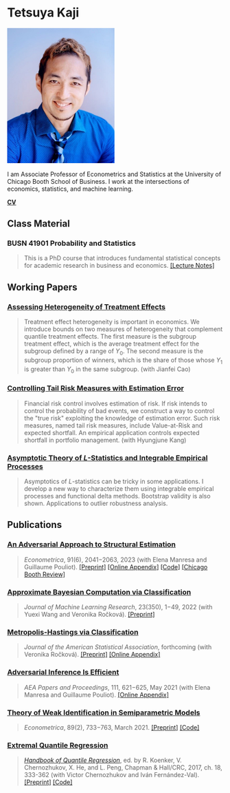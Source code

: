 # Tetsuya Kaji

<img src="chicago-booth-tetsuya-kaji.jpg" width="250" />

I am Associate Professor of Econometrics and Statistics at the University of Chicago Booth School of Business. I work at the intersections of economics, statistics, and machine learning.

[**CV**](https://kajitetsuya.github.io/cv.pdf)

## Class Material

### BUSN 41901 Probability and Statistics

> This is a PhD course that introduces fundamental statistical concepts for academic research in business and economics. [[Lecture Notes]](https://kajitetsuya.github.io/41901notes.pdf)

## Working Papers

### [Assessing Heterogeneity of Treatment Effects](https://arxiv.org/abs/2306.15048)

> Treatment effect heterogeneity is important in economics. We introduce bounds on two measures of heterogeneity that complement quantile treatment effects. The first measure is the subgroup treatment effect, which is the average treatment effect for the subgroup defined by a range of _Y_<sub>0</sub>. The second measure is the subgroup proportion of winners, which is the share of those whose _Y_<sub>1</sub> is greater than _Y_<sub>0</sub> in the same subgroup. (with Jianfei Cao)

### [Controlling Tail Risk Measures with Estimation Error](https://kajitetsuya.github.io/risk.pdf)

> Financial risk control involves estimation of risk. If risk intends to control the probability of bad events, we construct a way to control the "true risk" exploiting the knowledge of estimation error. Such risk measures, named tail risk measures, include Value-at-Risk and expected shortfall. An empirical application controls expected shortfall in portfolio management. (with Hyungjune Kang)

### [Asymptotic Theory of _L_-Statistics and Integrable Empirical Processes](https://arxiv.org/abs/1910.07572)

> Asymptotics of _L_-statistics can be tricky in some applications. I develop a new way to characterize them using integrable empirical processes and functional delta methods. Bootstrap validity is also shown. Applications to outlier robustness analysis.

## Publications

### [An Adversarial Approach to Structural Estimation](https://doi.org/10.3982/ECTA18707)

> _Econometrica_, 91(6), 2041−2063, 2023 (with Elena Manresa and Guillaume Pouliot). [[Preprint]](https://arxiv.org/abs/2007.06169v2) [[Online Appendix]](https://www.econometricsociety.org/publications/econometrica/0000/00/00/An-Adversarial-Approach-to-Structural-Estimation/supp/18707_OnlineAppendix.pdf) [[Code]](https://doi.org/10.5281/zenodo.8310266) [[Chicago Booth Review]](https://review.chicagobooth.edu/economics/2020/article/can-automated-art-forgers-become-economists)

### [Approximate Bayesian Computation via Classification](https://jmlr.org/papers/v23/22-0383.html)

> _Journal of Machine Learning Research_, 23(350), 1−49, 2022 (with Yuexi Wang and Veronika Ročková). [[Preprint]](https://arxiv.org/abs/2111.11507)

### [Metropolis-Hastings via Classification](https://doi.org/10.1080/01621459.2022.2060836)

> _Journal of the American Statistical Association_, forthcoming (with Veronika Ročková). [[Preprint]](https://arxiv.org/abs/2103.04177) [[Online Appendix]](https://ndownloader.figstatic.com/files/34780756)

### [Adversarial Inference Is Efficient](https://doi.org/10.1257/pandp.20211037)

> _AEA Papers and Proceedings_, 111, 621−625, May 2021 (with Elena Manresa and Guillaume Pouliot). [[Online Appendix]](https://www.aeaweb.org/doi/10.1257/pandp.20211037.appx)

### [Theory of Weak Identification in Semiparametric Models](https://doi.org/10.3982/ECTA16413)

> _Econometrica_, 89(2), 733−763, March 2021. [[Preprint]](https://arxiv.org/abs/1908.10478) [[Code]](https://www.econometricsociety.org/content/supplement-theory-weak-identification-semiparametric-models)

### [Extremal Quantile Regression](https://doi.org/10.1201/9781315120256-18)

> [_Handbook of Quantile Regression_](https://doi.org/10.1201/9781315120256), ed. by R. Koenker, V. Chernozhukov, X. He, and L. Peng, Chapman & Hall/CRC, 2017, ch. 18, 333-362 (with Victor Chernozhukov and Iván Fernández-Val). [[Preprint]](https://arxiv.org/abs/1612.06850) [[Code]](http://sites.bu.edu/ivanf/files/2016/12/EQR-handbook-code.zip)
